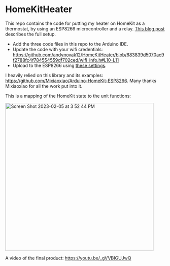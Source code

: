 # HomeKitHeater

This repo contains the code for putting my heater on HomeKit as a thermostat, by using an ESP8266 microcontroller and a relay. [This blog post](https://medium.com/@andynovak12/a-dumb-heater-in-a-smart-home-8e460b5112ea) describes the full setup.

- Add the three code files in this repo to the Arduino IDE. 
- Update the code with your wifi credentials: https://github.com/andynovak12/HomeKitHeater/blob/683839d5070ac9f2788fc4f784554559df702ced/wifi_info.h#L10-L11
- Upload to the ESP8266 using [these settings](https://github.com/Mixiaoxiao/Arduino-HomeKit-ESP8266#recommended-settings-in-ide).

I heavily relied on this library and its examples: https://github.com/Mixiaoxiao/Arduino-HomeKit-ESP8266. Many thanks Mixiaoxiao for all the work put into it.

This is a mapping of the HomeKit state to the unit functions:

<img width="467" alt="Screen Shot 2023-02-05 at 3 52 44 PM" src="https://user-images.githubusercontent.com/15303865/216845398-731bb007-b312-4e4c-b21c-0dc4be70c3ab.png">

A video of the final product:
https://youtu.be/_gVVBIGUJwQ 
